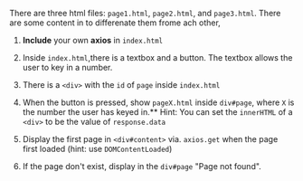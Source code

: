 There are three html files: `page1.html`, `page2.html`, and `page3.html`. There are some content in  to differenate them frome ach other,

1. **Include** your own **axios** in `index.html`

2. Inside `index.html`,there is a textbox and a button. The textbox allows the user to key in a number.
  
4. There is a `<div>` with the `id` of `page` inside `index.html`

5. When the button is pressed, show `pageX.html` inside `div#page`, where `X` is the number the user has keyed in.** Hint: You can set the `innerHTML` of a `<div>` to be the value of `response.data`

6. Display the first page in `<div#content>` via. `axios.get` when the page first loaded (hint: use `DOMContentLoaded`)

7. If the page don't exist, display in the `div#page` "Page not found".